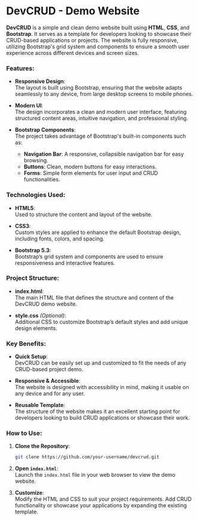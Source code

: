

# DevCRUD - Demo Website

**DevCRUD** is a simple and clean demo website built using **HTML**, **CSS**, and **Bootstrap**. It serves as a template for developers looking to showcase their CRUD-based applications or projects. The website is fully responsive, utilizing Bootstrap's grid system and components to ensure a smooth user experience across different devices and screen sizes.

### Features:

- **Responsive Design**:  
  The layout is built using Bootstrap, ensuring that the website adapts seamlessly to any device, from large desktop screens to mobile phones.

- **Modern UI**:  
  The design incorporates a clean and modern user interface, featuring structured content areas, intuitive navigation, and professional styling.

- **Bootstrap Components**:  
  The project takes advantage of Bootstrap's built-in components such as:
  - **Navigation Bar**: A responsive, collapsible navigation bar for easy browsing.
  - **Buttons**: Clean, modern buttons for easy interactions.
  - **Forms**: Simple form elements for user input and CRUD functionalities.

### Technologies Used:

- **HTML5**:  
  Used to structure the content and layout of the website.
  
- **CSS3**:  
  Custom styles are applied to enhance the default Bootstrap design, including fonts, colors, and spacing.

- **Bootstrap 5.3**:  
  Bootstrap’s grid system and components are used to ensure responsiveness and interactive features.

### Project Structure:

- **index.html**:  
  The main HTML file that defines the structure and content of the DevCRUD demo website.

- **style.css** *(Optional)*:  
  Additional CSS to customize Bootstrap’s default styles and add unique design elements.

### Key Benefits:

- **Quick Setup**:  
  DevCRUD can be easily set up and customized to fit the needs of any CRUD-based project demo.
  
- **Responsive & Accessible**:  
  The website is designed with accessibility in mind, making it usable on any device and for any user.

- **Reusable Template**:  
  The structure of the website makes it an excellent starting point for developers looking to build CRUD applications or showcase their work.

### How to Use:

1. **Clone the Repository**:  
   ```bash
   git clone https://github.com/your-username/devcrud.git
   ```

2. **Open `index.html`**:  
   Launch the `index.html` file in your web browser to view the demo website.

3. **Customize**:  
   Modify the HTML and CSS to suit your project requirements. Add CRUD functionality or showcase your applications by expanding the existing template.

